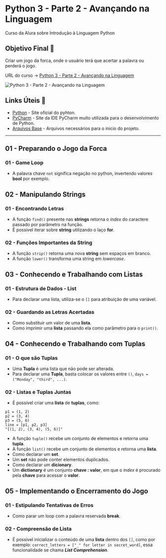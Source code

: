 # Python 3 - Parte 2 - Avançando na Linguagem

Curso da Alura sobre Introdução à Linguagem Python

## Objetivo Final &#x1F3AF;

Criar um jogo da forca, onde o usuário terá que acertar a palavra ou perderá o jogo.

URL do curso -> [Python 3 - Parte 2 - Avançando na Linguagem](https://cursos.alura.com.br/course/python-3-avancando-na-linguagem)

![Python 3 - Parte 2 - Avançando na Linguagem](https://www.alura.com.br/assets/api/share/curso-python-3-avancando-na-linguagem.png)

## Links Úteis &#x1F517;
* [Python](https://www.python.org/) - Site oficial do pyhton.
* [PyCharm](https://www.jetbrains.com/pycharm/) - Site da IDE PyCharm muito utilizada para o desenvolvimento de Python.
* <a href="Arquivos Base/Arquivos Base.rar" download="Arquivos Base.rar" type="application/zip">Arquivos Base</a> - Arquivos necessários para o inicio do projeto.

<hr>

## 01 - Preparando o Jogo da Forca

### 01 - Game Loop
* A palavra chave `not` significa negação no python, invertendo valores **bool** por exemplo.

## 02 - Manipulando Strings

### 01 - Encontrando Letras
* A função `find()` presente nas **strings** retorna o *index* do caractere passado por parâmetro na função.
* É possível iterar sobre **string** utilizando o laço **for**.

### 02 - Funções Importantes da String
* A função `strip()` retorna uma nova **string** sem espaços em branco.
* A função `lower()` transforma uma string em *lowercase*.

## 03 - Conhecendo e Trabalhando com Listas

### 01 - Estrutura de Dados - List
* Para declarar uma lista, utiliza-se o `[]` para atribuição de uma variável.

### 02 - Guardando as Letras Acertadas
* Como substituir um valor de uma **lista**.
* Como imprimir uma **lista** passando ela como parâmetro para o `print()`.

## 04 - Conhecendo e Trabalhando com Tuplas

### 01 - O que são Tuplas
* Uma **Tupla** é uma lista que não pode ser alterada.
* Para declarar uma **Tupla**, basta colocar os valores entre `()`, `days = ("Monday", "third", ...)`.

### 02 - Listas e Tuplas Juntas
* É possível criar uma **lista** de **tuplas**, como:
```
p1 = (1, 2)
p2 = (3, 4)
p3 = (5, 6)
line = [p1, p2, p3]
"[(1, 2), (3, 4), (5, 6)]"
```
* A função `tuple()` recebe um conjunto de elementos e retorna uma **tupla**.
* A função `list()` recebe um conjunto de elementos e retorna uma **lista**.
* Como declarar um **set**.
* Um **set** não pode conter elementos duplicados.
* Como declarar um **dicionary**.
* Um **dictionary** é um conjunto **chave : valor**, em que o *index* é procurado pela **chave** para acessar o **valor**.

## 05 - Implementando o Encerramento do Jogo

### 01 - Estipulando Tentativas de Erros
* Como parar um loop com a palavra reservada **break**.

### 02 - Compreensão de Lista
* É possível inicializar o conteúdo de uma **lista** dentro dos `[]`, como por exemplo: `correct_letters = ["_" for letter in secret_word]`, essa funcionalidade se chama ***List Comprehension***.